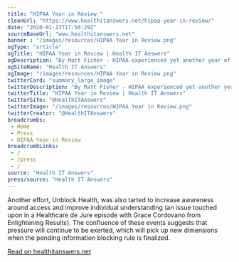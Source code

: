 ```yaml
--- 
title: "HIPAA Year in Review "
cleanUrl: "https://www.healthitanswers.net/hipaa-year-in-review/"
date: "2020-01-13T17:50:29Z"
sourceBaseUrl: "www.healthitanswers.net"
banner : "/images/resources/HIPAA Year in Review.png"
ogType: "article"
ogTitle: "HIPAA Year in Review | Health IT Answers"
ogDescription: "By Matt Fisher - HIPAA experienced yet another year of attention, questioning, and enforcement. The issues around in 2019 were not necessarily new, though arguably approaches are beginning to change."
ogSiteName: "Health IT Answers"
ogImage: "/images/resources/HIPAA Year in Review.png"
twitterCard: "summary_large_image"
twitterDescription: "By Matt Fisher - HIPAA experienced yet another year of attention, questioning, and enforcement. The issues around in 2019 were not necessarily new, though arguably approaches are beginning to change."
twitterTitle: "HIPAA Year in Review | Health IT Answers"
twitterSite: "@HealthITAnswers"
twitterImage: "/images/resources/HIPAA Year in Review.png"
twitterCreator: "@HealthITAnswers"
breadcrumbs:
 - Home
 - Press
 - HIPAA Year in Review
breadcrumbLinks:
 - / 
 - /press
 - / 
source: "Health IT Answers"
press/source: "Health IT Answers"
---
```

Another effort, Unblock Health, was also tarted to increase awareness around access and improve individual understanding (an issue touched upon in a Healthcare de Jure episode with Grace Cordovano from Enlightening Results). The confluence of these events suggests that pressure will continue to be exerted, which will pick up new dimensions when the pending information blocking rule is finalized.  
  
[Read on healthitanswers.net](https://www.healthitanswers.net/hipaa-year-in-review/)
